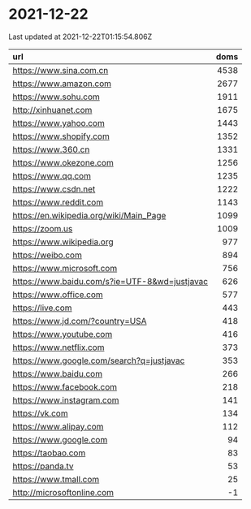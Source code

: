 # 2021-12-22

<!-- BEGIN -->
Last updated at 2021-12-22T01:15:54.806Z

url | doms
:- | -:
https://www.sina.com.cn | 4538
https://www.amazon.com | 2677
https://www.sohu.com | 1911
http://xinhuanet.com | 1675
https://www.yahoo.com | 1443
https://www.shopify.com | 1352
https://www.360.cn | 1331
https://www.okezone.com | 1256
https://www.qq.com | 1235
https://www.csdn.net | 1222
https://www.reddit.com | 1143
https://en.wikipedia.org/wiki/Main_Page | 1099
https://zoom.us | 1009
https://www.wikipedia.org | 977
https://weibo.com | 894
https://www.microsoft.com | 756
https://www.baidu.com/s?ie=UTF-8&wd=justjavac | 626
https://www.office.com | 577
https://live.com | 443
https://www.jd.com/?country=USA | 418
https://www.youtube.com | 416
https://www.netflix.com | 373
https://www.google.com/search?q=justjavac | 353
https://www.baidu.com | 266
https://www.facebook.com | 218
https://www.instagram.com | 141
https://vk.com | 134
https://www.alipay.com | 112
https://www.google.com | 94
https://taobao.com | 83
https://panda.tv | 53
https://www.tmall.com | 25
http://microsoftonline.com | -1
<!-- END -->
